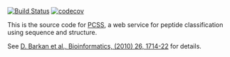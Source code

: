 [![Build Status](https://travis-ci.org/salilab/pcss-web.svg?branch=master)](https://travis-ci.org/salilab/pcss-web)
[![codecov](https://codecov.io/gh/salilab/pcss-web/branch/master/graph/badge.svg)](https://codecov.io/gh/salilab/pcss-web)

This is the source code for [PCSS](https://salilab.org/pcss/), a web
service for peptide classification using sequence and structure.

See [D. Barkan et al., Bioinformatics, (2010) 26, 1714-22](https://www.ncbi.nlm.nih.gov/pubmed/20505003) for details.
